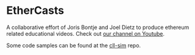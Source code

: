 EtherCasts
========

A collaborative effort of Joris Bontje and Joel Dietz to produce ethereum related educational videos. Check out [our channel on Youtube](https://www.youtube.com/user/EtherCasts).

Some code samples can be found at the [cll-sim](https://github.com/jorisbontje/cll-sim) repo. 


